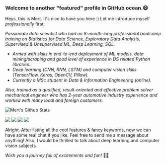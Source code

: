 ### Welcome to another "featured" profile in GitHub ocean.😄
Heys, this is Mert. It's nice to have you here :) Let me introduce myself *professionally* first:<br>

<i>Passionate data scientist who had an 8-month-long professional bootcamp training on Statistics for Data Science, Exploratory Data Analysis, Supervised & Unsupervised ML, Deep Learning, SQL.<br>
  * Armed with skills in end-to-end deployment of ML models, data mining/scraping and good level of experience in DS related Python libraries.
  * Deep learning (CNN, RNN, LSTM) and computer vision skills (TensorFlow, Keras, OpenCV, Pillow).
  * Currently a MSc student in Data & Information Engineering (online).<br>

Also, trained as a qualified, result-oriented and effective problem solver mechanical engineer who has 2-year automotive industry experience and worked with many local and foreign customers.</i>

![Mert's Github Stats](https://github-readme-stats.vercel.app/api?username=gulmert89&show_icons=true&theme=vision-friendly-dark&count_private=true)

[![](https://img.shields.io/badge/medium-%2312100E.svg?&style=for-the-badge&logo=medium&logoColor=white)](https://medium.com/@gulmert89)
[![](https://img.shields.io/badge/linkedin-%230077B5.svg?&style=for-the-badge&logo=linkedin&logoColor=white)](https://www.linkedin.com/in/gulmert89/)
[![](https://img.shields.io/badge/kaggle-%2312100E.svg?&style=for-the-badge&logo=kaggle&labelColor=gray&color=gray)](https://www.kaggle.com/gulmert89)
[![](https://img.shields.io/badge/gmail-%2312100E.svg?&style=for-the-badge&logo=gmail&labelColor=white&color=red)](mailto:gul.mert89@gmail.com)

Alright. After listing all the cool features & fancy keywords, now we can have some real chat if you like. Feel free to send me a message about anything! Also, I would be thrilled to talk about deep learning and computer vision subjects.<br>

*Wish you a journey full of excitements and fun!* 🏴‍☠️
